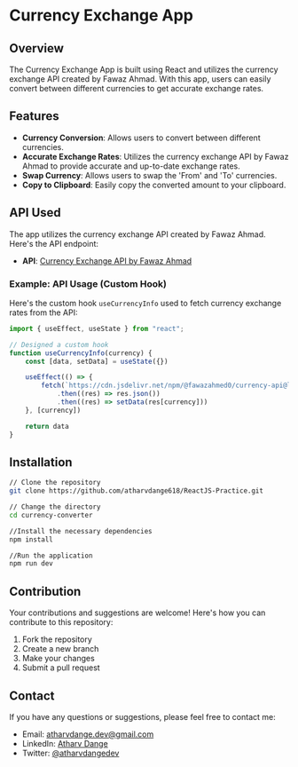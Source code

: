 # Currency Exchange App

## Overview

The Currency Exchange App is built using React and utilizes the currency exchange API created by Fawaz Ahmad. With this app, users can easily convert between different currencies to get accurate exchange rates.

## Features

- **Currency Conversion**: Allows users to convert between different currencies.
- **Accurate Exchange Rates**: Utilizes the currency exchange API by Fawaz Ahmad to provide accurate and up-to-date exchange rates.
- **Swap Currency**: Allows users to swap the 'From' and 'To' currencies.
- **Copy to Clipboard**: Easily copy the converted amount to your clipboard.

## API Used

The app utilizes the currency exchange API created by Fawaz Ahmad. Here's the API endpoint:

- **API**: [Currency Exchange API by Fawaz Ahmad](https://cdn.jsdelivr.net/npm/@fawazahmed0/currency-api@latest/v1/currencies/)

### Example: API Usage (Custom Hook)

Here's the custom hook `useCurrencyInfo` used to fetch currency exchange rates from the API:

```javascript
import { useEffect, useState } from "react";

// Designed a custom hook
function useCurrencyInfo(currency) {
    const [data, setData] = useState({})

    useEffect(() => {
        fetch(`https://cdn.jsdelivr.net/npm/@fawazahmed0/currency-api@latest/v1/currencies/${currency}.json`)
            .then((res) => res.json())
            .then((res) => setData(res[currency]))
    }, [currency])

    return data
}
```

## Installation

```bash
// Clone the repository
git clone https://github.com/atharvdange618/ReactJS-Practice.git

// Change the directory
cd currency-converter

//Install the necessary dependencies
npm install

//Run the application
npm run dev
```

## Contribution

Your contributions and suggestions are welcome! Here's how you can contribute to this repository:

1. Fork the repository
2. Create a new branch
3. Make your changes
4. Submit a pull request

## Contact

If you have any questions or suggestions, please feel free to contact me:

- Email: [atharvdange.dev@gmail.com](mailto:atharvdange.dev@gmail.com)
- LinkedIn: [Atharv Dange](www.linkedin.com/in/atharvdange)
- Twitter: [@atharvdangedev](https://twitter.com/atharvdangedev)
